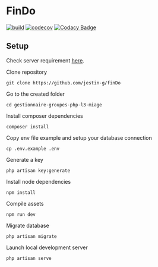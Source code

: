# FinDo

[![build](https://github.com/jestin-g/finDo/workflows/build/badge.svg)](https://github.com/jestin-g/test-laravel-jetstream/actions)
[![codecov](https://codecov.io/gh/jestin-g/finDo/branch/main/graph/badge.svg)](https://codecov.io/gh/jestin-g/finDo)
[![Codacy Badge](https://app.codacy.com/project/badge/Grade/ec052bb76a0047e78c2c0770e0ae9c91)](https://www.codacy.com/gh/jestin-g/finDo/dashboard?utm_source=github.com&amp;utm_medium=referral&amp;utm_content=jestin-g/finDo&amp;utm_campaign=Badge_Grade)

## Setup
Check server requirement [here](https://laravel.com/docs/7.x/installation#installation).

Clone repository

    git clone https://github.com/jestin-g/finDo

Go to the created folder

    cd gestionnaire-groupes-php-l3-miage

Install composer dependencies

    composer install

Copy env file example and setup your database connection

    cp .env.example .env

Generate a key

    php artisan key:generate

Install node dependencies

    npm install
    
Compile assets

    npm run dev
    
Migrate database

    php artisan migrate
    
Launch local development server

    php artisan serve

